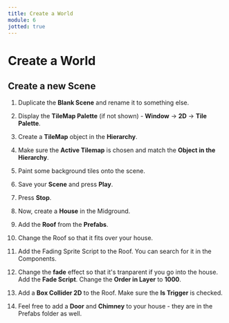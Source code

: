 ```yaml
---
title: Create a World
module: 6
jotted: true
---
```


# Create a World

## Create a new Scene

1. Duplicate the **Blank Scene** and rename it to something else.

2. Display the **TileMap Palette** (if not shown) - **Window** -> **2D** -> **Tile Palette**.

3. Create a **TileMap** object in the **Hierarchy**.

4. Make sure the **Active Tilemap** is chosen and match the **Object in the Hierarchy**.

5. Paint some background tiles onto the scene.

6. Save your **Scene** and press **Play**.

7. Press **Stop**.  

8. Now, create a **House** in the Midground.

9. Add the **Roof** from the **Prefabs**.

10. Change the Roof so that it fits over your house.

11. Add the Fading Sprite Script to the Roof.  You can search for it in the Components.

12. Change the **fade** effect so that it's tranparent if you go into the house.  Add the **Fade Script**.  Change the **Order in Layer** to **1000**.

13. Add a **Box Collider 2D** to the Roof.  Make sure the **Is Trigger** is checked.
 
14. Feel free to add a **Door** and **Chimney** to your house - they are in the Prefabs folder as well.

